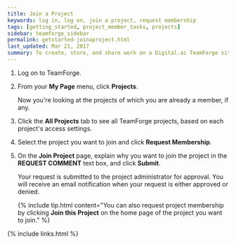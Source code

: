 ```yaml
---
title: Join a Project
keywords: log in, log on, join a project, request membership
tags: [getting_started, project_member_tasks, projects]
sidebar: teamforge_sidebar
permalink: getstarted-joinaproject.html
last_updated: Mar 21, 2017
summary: To create, store, and share work on a Digital.ai TeamForge site, first join a project.
---
```

1. Log on to TeamForge.
2. From your **My Page** menu, click **Projects**. 
   
   Now you're looking at the projects of which you are already a member, if any.
3. Click the **All Projects** tab to see all TeamForge projects, based on each project's access settings.
4. Select the project you want to join and click **Request Membership**.
5. On the **Join Project** page, explain why you want to join the project in the **REQUEST COMMENT** text box, and click **Submit**. 
   
   Your request is submitted to the project administrator for approval. You will receive an email notification when your request is either approved or denied.

   {% include tip.html content="You can also request project membership by clicking **Join this Project** on the home page of the project you want to join." %}

{% include links.html %}